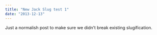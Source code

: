```yaml
---
title: "New Jack Slug test 1"
date: "2013-12-13"
---
```


<div class="content">
<p>Just a normalish post to make sure we didn’t break existing slugification.</p>
</div>
